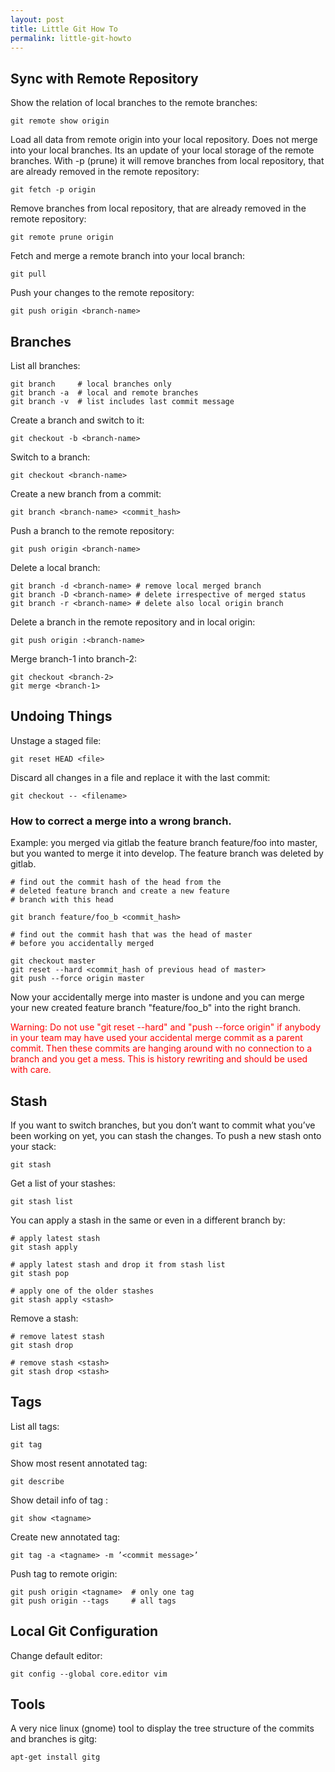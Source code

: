 ```yaml
---
layout: post
title: Little Git How To
permalink: little-git-howto
---
```


## Sync with Remote Repository
Show the relation of local branches to the remote branches:

```
git remote show origin
```

Load all data from remote origin into your local repository. Does not merge into your local branches. Its an update of your local storage of the remote branches. With -p (prune) it will remove branches from local repository, that are already removed in the remote repository:

```
git fetch -p origin
```

Remove branches from local repository, that are already removed in the remote repository:

```
git remote prune origin
```

Fetch and merge a remote branch into your local branch:

```
git pull
``` 

Push your changes to the remote repository:

```
git push origin <branch-name>
```

## Branches
List all branches:

```
git branch     # local branches only
git branch -a  # local and remote branches
git branch -v  # list includes last commit message
```

Create a branch and switch to it:

```
git checkout -b <branch-name>
```

Switch to a branch:

```
git checkout <branch-name>
```

Create a new branch from a commit:

```
git branch <branch-name> <commit_hash>
```

Push a branch to the remote repository:

```
git push origin <branch-name>
```

Delete a local branch:

```
git branch -d <branch-name> # remove local merged branch
git branch -D <branch-name> # delete irrespective of merged status
git branch -r <branch-name> # delete also local origin branch
``` 

Delete a branch in the remote repository and in local origin:

```
git push origin :<branch-name>
```

Merge branch-1 into branch-2:

```
git checkout <branch-2>
git merge <branch-1>
```

## Undoing Things
Unstage a staged file:

```
git reset HEAD <file>
``` 

Discard all changes in a file and replace it with the last commit:

```
git checkout -- <filename>
```

### How to correct a merge into a wrong branch. 
Example: 
you merged via gitlab the feature branch feature/foo into master, but you wanted to merge it into develop. The feature branch was deleted by gitlab.

```
# find out the commit hash of the head from the 
# deleted feature branch and create a new feature 
# branch with this head

git branch feature/foo_b <commit_hash>

# find out the commit hash that was the head of master
# before you accidentally merged

git checkout master
git reset --hard <commit_hash of previous head of master>
git push --force origin master
```

Now your accidentally merge into master is undone and you can merge your new created feature branch "feature/foo_b" into the right branch.

<font color='red'>
Warning:
Do not use "git reset --hard" and "push --force origin" if anybody in your team may have used your accidental merge commit as a parent commit. Then these commits are hanging around with no connection to a branch and you get a mess. This is history rewriting and should be used with care.
</font>

## Stash
If you want to switch branches, but you don’t want to commit what you’ve been working on yet, you can stash the changes. To push a new stash onto your stack:

```
git stash
```

Get a list of your stashes:

```
git stash list
```

You can apply a stash in the same or even in a different branch by:

```
# apply latest stash
git stash apply  

# apply latest stash and drop it from stash list
git stash pop

# apply one of the older stashes
git stash apply <stash>
```

Remove a stash:

```
# remove latest stash
git stash drop

# remove stash <stash>
git stash drop <stash>
```

## Tags
List all tags:

```
git tag
```

Show most resent annotated tag:

```
git describe
```

Show detail info of tag <tagname>:

```
git show <tagname>
```

Create new annotated tag:

```
git tag -a <tagname> -m ’<commit message>’
```

Push tag to remote origin:

```
git push origin <tagname>  # only one tag	
git push origin --tags     # all tags
```

## Local Git Configuration

Change default editor:

```
git config --global core.editor vim
```

## Tools
A very nice linux (gnome) tool to display the tree structure of the commits and branches is gitg:

```
apt-get install gitg
```
